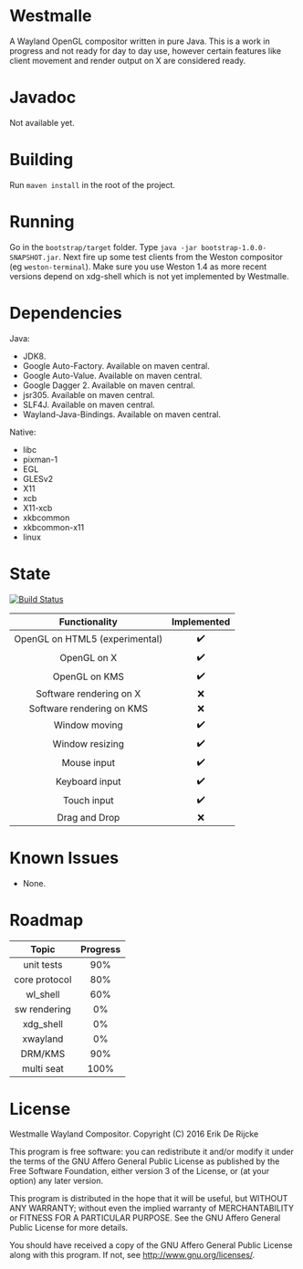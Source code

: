 Westmalle
=====================

A Wayland OpenGL compositor written in pure Java.
This is a work in progress and not ready for day to day use, however
certain features like client movement and render output on X are considered ready.

Javadoc
=======
Not available yet.

Building
========
Run `maven install` in the root of the project.

Running
=======
Go in the `bootstrap/target` folder. Type `java -jar bootstrap-1.0.0-SNAPSHOT.jar`.
Next fire up some test clients from the Weston compositor (eg `weston-terminal`). 
Make sure you use Weston 1.4 as more recent versions depend on xdg-shell which is not 
yet implemented by Westmalle.

Dependencies
============
Java:

 - JDK8.
 - Google Auto-Factory. Available on maven central.
 - Google Auto-Value. Available on maven central.
 - Google Dagger 2. Available on maven central.
 - jsr305. Available on maven central.
 - SLF4J. Available on maven central.
 - Wayland-Java-Bindings. Available on maven central.
 
Native:

 - libc
 - pixman-1
 - EGL
 - GLESv2
 - X11
 - xcb
 - X11-xcb
 - xkbcommon
 - xkbcommon-x11
 - linux

State
=====
[![Build Status](https://travis-ci.org/udevbe/westmalle.svg?branch=master)](https://travis-ci.org/udevbe/westmalle)

| Functionality                  | Implemented        |
| :-------------------------:    | :----------------: |
| OpenGL on HTML5 (experimental) | :heavy_check_mark: |
| OpenGL on X                    | :heavy_check_mark: |
| OpenGL on KMS                  | :heavy_check_mark: |
| Software rendering on X        | :x:                |
| Software rendering on KMS      | :x:                |
| Window moving                  | :heavy_check_mark: |
| Window resizing                | :heavy_check_mark: |
| Mouse input                    | :heavy_check_mark: |
| Keyboard input                 | :heavy_check_mark: |
| Touch input                    | :heavy_check_mark: |
| Drag and Drop                  | :x:                |

Known Issues
============
 - None.

Roadmap
====
| Topic         | Progress  |
| :-----------: | :-------: |
| unit tests    | 90%       |
| core protocol | 80%       |
| wl_shell      | 60%       |
| sw rendering  | 0%        |
| xdg_shell     | 0%        |
| xwayland      | 0%        |
| DRM/KMS       | 90%        |
| multi seat    | 100%      |

License
=======

Westmalle Wayland Compositor.
Copyright (C) 2016  Erik De Rijcke

This program is free software: you can redistribute it and/or modify
it under the terms of the GNU Affero General Public License as
published by the Free Software Foundation, either version 3 of the
License, or (at your option) any later version.

This program is distributed in the hope that it will be useful,
but WITHOUT ANY WARRANTY; without even the implied warranty of
MERCHANTABILITY or FITNESS FOR A PARTICULAR PURPOSE.  See the
GNU Affero General Public License for more details.

You should have received a copy of the GNU Affero General Public License
along with this program.  If not, see <http://www.gnu.org/licenses/>.
